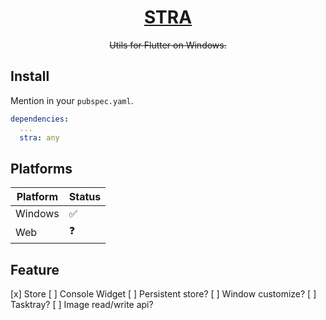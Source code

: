 <h1 align="center"><a href="https://github.com/AkitoYamashita/stra">STRA</a></h1>
<p align="center" style="text-decoration:line-through;">Utils for Flutter on Windows.</p>

## Install

Mention in your `pubspec.yaml`.

```yaml
dependencies:
  ...
  stra: any
```

## Platforms

| Platform | Status |
| -------- | ------ |
| Windows  | ✅     |
| Web      | ❓     |

## Feature

[x] Store
[ ] Console Widget
[ ] Persistent store?
[ ] Window customize?
[ ] Tasktray?
[ ] Image read/write api?
